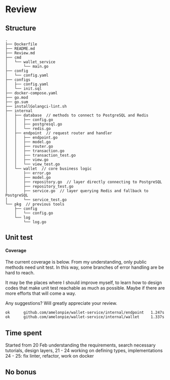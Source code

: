 # Review

## Structure
```
.
├── Dockerfile
├── README.md
├── Review.md
├── cmd
│   └── wallet_service
│       └── main.go
├── config
│   └── config.yaml
├── configs
│   ├── config.yaml
│   └── init.sql
├── docker-compose.yaml
├── go.mod
├── go.sum
├── installGolangci-lint.sh
├── internal
│   ├── database  // methods to connect to PostgreSQL and Redis
│   │   ├── config.go
│   │   ├── postgresql.go
│   │   └── redis.go
│   ├── endpoint  // request router and handler
│   │   ├── endpoint.go
│   │   ├── model.go
│   │   ├── router.go
│   │   ├── transaction.go
│   │   ├── transaction_test.go
│   │   ├── view.go
│   │   └── view_test.go
│   └── wallet  // core business logic
│       ├── error.go
│       ├── model.go
│       ├── repository.go  // layer directly connecting to PostgreSQL
│       ├── repository_test.go
│       ├── service.go  // layer querying Redis and fallback to PostgreSQL
│       └── service_test.go
└── pkg  // previous tools
    ├── config
    │   └── config.go
    └── log
        └── log.go
```

## Unit test
#### Coverage
The current coverage is below. From my understanding, only public methods need unit test. In this way, some branches of error handling are be hard to reach.

It may be the places where I should improve myself, to learn how to design codes that make unit test reachable as much as possible. Maybe if there are more efforts that will come a way.

Any suggestions? Will greatly appreciate your review.
```sh
ok      github.com/amelonpie/wallet-service/internal/endpoint   1.247s  coverage: 62.0% of statements
ok      github.com/amelonpie/wallet-service/internal/wallet     1.337s  coverage: 73.6% of statements
```

## Time spent
Started from 20 Feb understanding the requirements, search necessary tutorials, design layers,
21 - 24 working on defining types, implementations
24 - 25: fix linter, refactor, work on docker

## No bonus
